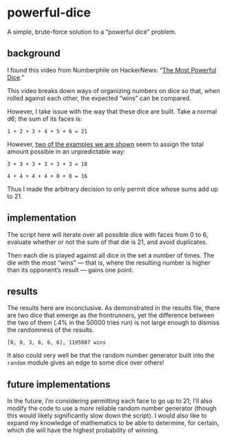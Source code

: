 # powerful-dice

A simple, brute-force solution to a “powerful dice” problem. 

## background

I found this video from Numberphile on HackerNews: “[The Most Powerful Dice](https://www.youtube.com/watch?v=zzKGnuvX6IQ).”

This video breaks down ways of organizing numbers on dice so that, when rolled against each other, the expected “wins” can be compared.

However, I take issue with the way that these dice are built.  Take a normal d6; the sum of its faces is:

`1 + 2 + 3 + 4 + 5 + 6 = 21`

However, [two of the examples we are shown](https://youtu.be/zzKGnuvX6IQ?t=1m25s) seem to assign the total amount possible in an unpredictable way:

`3 + 3 + 3 + 3 + 3 + 3 = 18`

`4 + 4 + 4 + 4 + 0 + 0 = 16`

Thus I made the arbitrary decision to only permit dice whose sums add up to 21. 

## implementation

The script here will iterate over all possible dice with faces from 0 to 6, evaluate whether or not the sum of that die is 21, and avoid duplicates.

Then each die is played against all dice in the set a number of times.  The die with the most “wins” — that is, where the resulting number is higher than its opponent’s result — gains one point.  

## results

The results here are inconclusive.  As demonstrated in the results file, there are two dice that emerge as the frontrunners, yet the difference between the two of them (.4% in the 50000 tries run) is not large enough to dismiss the randomness of the results.

```[0, 0, 5, 5, 5, 6], 1194435 wins
[0, 0, 3, 6, 6, 6], 1195087 wins 
```

It also could very well be that the random number generator built into the `random` module gives an edge to some dice over others!

## future implementations

In the future, I’m considering permitting each face to go up to 21; I’ll also modify the code to use a more reliable random number generator (though this would likely significantly slow down the script).  I would also like to expand my knowledge of mathematics to be able to determine, for certain, which die will have the highest probability of winning.
